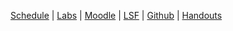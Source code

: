 
<p><a href="{{site.baseurl}}ss2017/user-centered-web-technology/schedule">Schedule</a>
| <a href="{{site.baseurl}}ss2017/user-centered-web-technology/labs">Labs</a>
| <a href="https://moodle.htw-berlin.de/course/view.php?id=12518">Moodle</a>
| <a href="https://lsf.htw-berlin.de/qisserver/rds?state=wsearchv&search=2&veranstaltung.veranstid=126402">LSF</a>
| <a href="https://github.com/htw-imi-ucd">Github</a>
| <a href="{{site.baseurl}}ss2017/ucd/handouts">Handouts</a>
</p>
